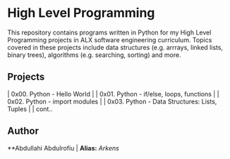 # High Level Programming

This repository contains programs written in Python for my High Level Programming projects in ALX software engineering curriculum. 
Topics covered in these projects include data structures (e.g. arrrays, linked lists, binary trees), algorithms (e.g. searching, sorting) and more.

## Projects

| 0x00. Python - Hello World |
| 0x01. Python - if/else, loops, functions |
| 0x02. Python - import modules |
| 0x03. Python - Data Structures: Lists, Tuples |
| cont..
## Author

**Abdullahi Abdulrofiu | **Alias:** *Arkens*
